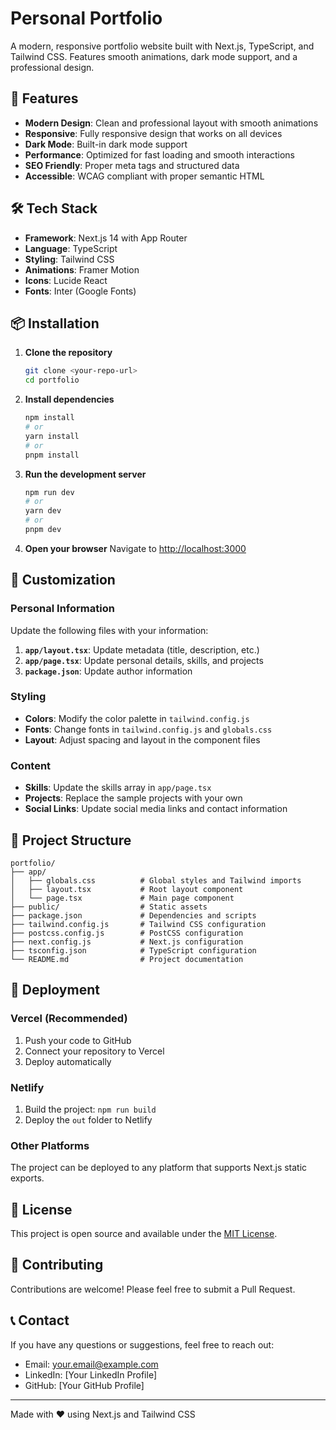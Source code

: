 # Personal Portfolio

A modern, responsive portfolio website built with Next.js, TypeScript, and Tailwind CSS. Features smooth animations, dark mode support, and a professional design.

## 🚀 Features

- **Modern Design**: Clean and professional layout with smooth animations
- **Responsive**: Fully responsive design that works on all devices
- **Dark Mode**: Built-in dark mode support
- **Performance**: Optimized for fast loading and smooth interactions
- **SEO Friendly**: Proper meta tags and structured data
- **Accessible**: WCAG compliant with proper semantic HTML

## 🛠️ Tech Stack

- **Framework**: Next.js 14 with App Router
- **Language**: TypeScript
- **Styling**: Tailwind CSS
- **Animations**: Framer Motion
- **Icons**: Lucide React
- **Fonts**: Inter (Google Fonts)

## 📦 Installation

1. **Clone the repository**
   ```bash
   git clone <your-repo-url>
   cd portfolio
   ```

2. **Install dependencies**
   ```bash
   npm install
   # or
   yarn install
   # or
   pnpm install
   ```

3. **Run the development server**
   ```bash
   npm run dev
   # or
   yarn dev
   # or
   pnpm dev
   ```

4. **Open your browser**
   Navigate to [http://localhost:3000](http://localhost:3000)

## 🎨 Customization

### Personal Information
Update the following files with your information:

1. **`app/layout.tsx`**: Update metadata (title, description, etc.)
2. **`app/page.tsx`**: Update personal details, skills, and projects
3. **`package.json`**: Update author information

### Styling
- **Colors**: Modify the color palette in `tailwind.config.js`
- **Fonts**: Change fonts in `tailwind.config.js` and `globals.css`
- **Layout**: Adjust spacing and layout in the component files

### Content
- **Skills**: Update the skills array in `app/page.tsx`
- **Projects**: Replace the sample projects with your own
- **Social Links**: Update social media links and contact information

## 📁 Project Structure

```
portfolio/
├── app/
│   ├── globals.css          # Global styles and Tailwind imports
│   ├── layout.tsx           # Root layout component
│   └── page.tsx             # Main page component
├── public/                  # Static assets
├── package.json             # Dependencies and scripts
├── tailwind.config.js       # Tailwind CSS configuration
├── postcss.config.js        # PostCSS configuration
├── next.config.js           # Next.js configuration
├── tsconfig.json            # TypeScript configuration
└── README.md                # Project documentation
```

## 🚀 Deployment

### Vercel (Recommended)
1. Push your code to GitHub
2. Connect your repository to Vercel
3. Deploy automatically

### Netlify
1. Build the project: `npm run build`
2. Deploy the `out` folder to Netlify

### Other Platforms
The project can be deployed to any platform that supports Next.js static exports.

## 📝 License

This project is open source and available under the [MIT License](LICENSE).

## 🤝 Contributing

Contributions are welcome! Please feel free to submit a Pull Request.

## 📞 Contact

If you have any questions or suggestions, feel free to reach out:

- Email: your.email@example.com
- LinkedIn: [Your LinkedIn Profile]
- GitHub: [Your GitHub Profile]

---

Made with ❤️ using Next.js and Tailwind CSS 
